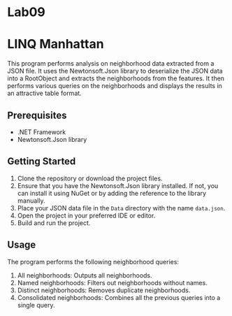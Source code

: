 # Lab09
# LINQ Manhattan

This program performs analysis on neighborhood data extracted from a JSON file. It uses the Newtonsoft.Json library to deserialize the JSON data into a RootObject and extracts the neighborhoods from the features. It then performs various queries on the neighborhoods and displays the results in an attractive table format.

## Prerequisites

- .NET Framework
- Newtonsoft.Json library

## Getting Started

1. Clone the repository or download the project files.
2. Ensure that you have the Newtonsoft.Json library installed. If not, you can install it using NuGet or by adding the reference to the library manually.
3. Place your JSON data file in the `Data` directory with the name `data.json`.
4. Open the project in your preferred IDE or editor.
5. Build and run the project.

## Usage

The program performs the following neighborhood queries:

1. All neighborhoods: Outputs all neighborhoods.
2. Named neighborhoods: Filters out neighborhoods without names.
3. Distinct neighborhoods: Removes duplicate neighborhoods.
4. Consolidated neighborhoods: Combines all the previous queries into a single query.

